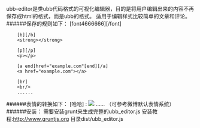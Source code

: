 ubb-editor是类ubb代码格式的可视化编辑器，目的是将用户编辑出来的内容不再保存成html的格式，而是ubb的格式。
适用于编辑样式比较简单的文章和评论。
######保存的规则如下：
        [font4666666][/font]
        <font style="font-size:18px;color:#666666;"></font>
    
        [b][/b]
        <strong></strong>
    
        [p][/p]
        <p></p>
    
        [a end]href="example.com"[end][/a]
        <a href="example.com"></a>
    
        [br]
        <br/>
        ......
######表情的转换如下：
        [哈哈]          : <img src="haha.jpg"/>
        ......
        （可参考微博默认表情系统）
######安装：
        需要安装grunt来生成完整的ubb_editor.js
        安装教程:http://www.gruntjs.org
        目录dist/ubb_editor.js


